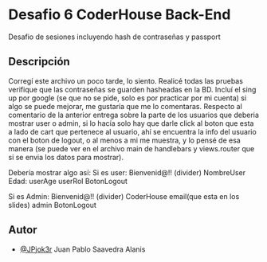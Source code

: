 
# Desafio 6 CoderHouse Back-End

Desafio de sesiones incluyendo hash de contraseñas y passport


## Descripción

Corregí este archivo un poco tarde, lo siento.
Realicé todas las pruebas verifique que las contraseñas se guarden hasheadas en la BD.
Incluí el sing up por google (se que no se pide, solo es por practicar por mi cuenta) si algo se puede mejorar, me gustaría que me lo comentaras.
Respecto al comentario de la anterior entrega sobre la parte de los usuarios que deberia mostrar user o admin, si lo hacía solo hay que darle click
al boton que esta a lado de cart que pertenece al usuario, ahí se encuentra la info del usuario con el boton de logout, o al menos a mi me muestra, y lo pensé de esa manera
(se puede ver en el archivo main de handlebars y views.router que si se envia los datos para mostrar).

Debería mostrar algo así:
Si es user:
Bienvenid@!!
(divider)
NombreUser
Edad: userAge
userRol
BotonLogout

Si es Admin:
Bienvenid@!!
(divider)
CoderHouse
email(que esta en los slides)
admin
BotonLogout


## Autor

- [@JPjok3r](https://github.com/JPjok3r) Juan Pablo Saavedra Alanis




